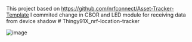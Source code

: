 This project based on https://github.com/nrfconnect/Asset-Tracker-Template
I commited change in CBOR and LED module for receiving data from device shadow
#   T h i n g y 9 1 X _ n r f - l o c a t i o n - t r a c k e r 

![image](https://github.com/user-attachments/assets/84004af0-914c-4598-9d9b-92de086a5ed1)

 
 
